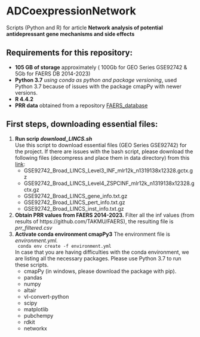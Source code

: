 # ADCoexpressionNetwork
Scripts (Python and R) for article <b>Network analysis of potential antidepressant gene mechanisms and side effects </b>

## Requirements for this repository:
<ul>
  <li> <b>105 GB of storage</b> approximately ( 100Gb for GEO Series GSE92742 & 5Gb for FAERS DB 2014-2023)
  </li>
  <li> <b>Python 3.7</b> <i>using conda as python and package versioning</i>,  used Python 3.7 because of issues with the package cmapPy with newer versions. 
  </li>
  <li> <b>R 4.4.2</b>
  </li>
  <li> <b>PRR data</b> obtained from a repository  <a href="https://github.com/TAKMU/FAERS"> FAERS_database </a>
  </li>
</ul>

## First steps, downloading essential files:
<ol>
  <li> <b>Run scrip <i>download_LINCS.sh</i></b> </br> Use this script to download essential files (GEO Series GSE92742) for the project. If there are issues with the bash script, please download the following files (decompress and place them in data directory) from this <a href="https://www.ncbi.nlm.nih.gov/geo/query/acc.cgi?acc=GSE92742">link</a>:
    <ul>
      <li>GSE92742_Broad_LINCS_Level3_INF_mlr12k_n1319138x12328.gctx.gz</li>
      <li>GSE92742_Broad_LINCS_Level4_ZSPCINF_mlr12k_n1319138x12328.gctx.gz</li>
      <li>GSE92742_Broad_LINCS_gene_info.txt.gz</li>
      <li>GSE92742_Broad_LINCS_pert_info.txt.gz</li>
      <li>GSE92742_Broad_LINCS_inst_info.txt.gz</li>
    </ul>
  </li>
  <li> <b>Obtain PRR values from FAERS 2014-2023.</b> Filter all the inf values (from results of https://github.com/TAKMU/FAERS), the resulting file is <i>prr_filtered.csv</i>
  </li>
  <li> <b>Activate conda environment cmapPy3</b> The environment file is <i>environment.yml.</i></br>
    <code> conda env create -f environment.yml </code>
    </br>In case that you are having difficulties with the conda environment, we are listing all the necessary packages. Please use Python 3.7 to run these scripts. 
    <ul>
      <li>cmapPy (in windows, please download the package with pip).</li>
      <li>pandas</li>
      <li>numpy</li>
      <li>altair</li>
      <li>vl-convert-python</li>
      <li>scipy</li>
      <li>matplotlib</li>
      <li>pubchempy</li>
      <li>rdkit</li>
      <li>networkx</li>
    </ul>
  </li>
</ol>
